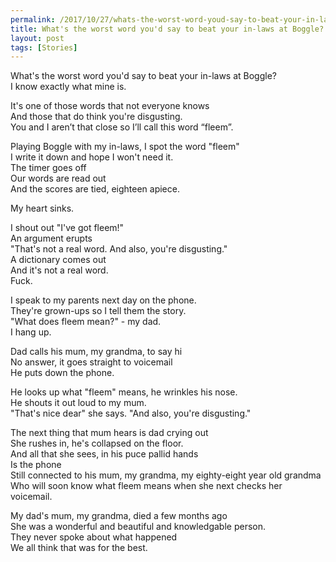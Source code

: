 ```yaml
---
permalink: /2017/10/27/whats-the-worst-word-youd-say-to-beat-your-in-laws-at-boggle/
title: What's the worst word you'd say to beat your in-laws at Boggle?
layout: post
tags: [Stories]
---
```

What's the worst word you'd say to beat your in-laws at Boggle?
<br/>
I know exactly what mine is.
<br/>

It's one of those words that not everyone knows
<br/>
And those that do think you're disgusting.
<br/>
You and I aren’t that close so I’ll call this word “fleem”.
<br/>

Playing Boggle with my in-laws, I spot the word "fleem"
<br/>
I write it down and hope I won't need it.
<br/>
The timer goes off
<br/>
Our words are read out
<br/>
And the scores are tied, eighteen apiece.
<br/>

My heart sinks.
<br/>

I shout out "I've got fleem!"
<br/>
An argument erupts
<br/>
"That's not a real word. And also, you're disgusting."
<br/>
A dictionary comes out
<br/>
And it's not a real word.
<br/>
Fuck.
<br/>

I speak to my parents next day on the phone.
<br/>
They're grown-ups so I tell them the story.
<br/>
"What does fleem mean?" - my dad.
<br/>
I hang up.
<br/>

Dad calls his mum, my grandma, to say hi
<br/>
No answer, it goes straight to voicemail
<br/>
He puts down the phone.
<br/>

He looks up what "fleem" means, he wrinkles his nose.
<br/>
He shouts it out loud to my mum.
<br/>
"That's nice dear" she says. "And also, you're disgusting."
<br/>

The next thing that mum hears is dad crying out
<br/>
She rushes in, he's collapsed on the floor.
<br/>
And all that she sees, in his puce pallid hands
<br/>
Is the phone
<br/>
Still connected to his mum, my grandma, my eighty-eight year old grandma
<br/>
Who will soon know what fleem means when she next checks her voicemail.
<br/>

My dad's mum, my grandma, died a few months ago
<br/>
She was a wonderful and beautiful and knowledgable person.
<br/>
They never spoke about what happened
<br/>
We all think that was for the best.
